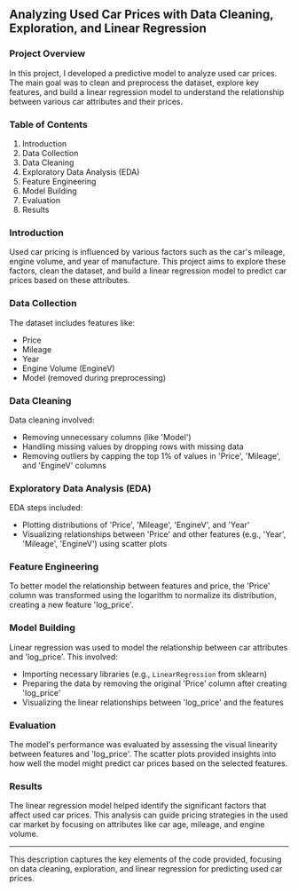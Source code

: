 ## Analyzing Used Car Prices with Data Cleaning, Exploration, and Linear Regression

### Project Overview
In this project, I developed a predictive model to analyze used car prices. The main goal was to clean and preprocess the dataset, explore key features, and build a linear regression model to understand the relationship between various car attributes and their prices.

### Table of Contents
1. Introduction
2. Data Collection
3. Data Cleaning
4. Exploratory Data Analysis (EDA)
5. Feature Engineering
6. Model Building
7. Evaluation
8. Results

### Introduction
Used car pricing is influenced by various factors such as the car's mileage, engine volume, and year of manufacture. This project aims to explore these factors, clean the dataset, and build a linear regression model to predict car prices based on these attributes.

### Data Collection
The dataset includes features like:
- Price
- Mileage
- Year
- Engine Volume (EngineV)
- Model (removed during preprocessing)

### Data Cleaning
Data cleaning involved:
- Removing unnecessary columns (like 'Model')
- Handling missing values by dropping rows with missing data
- Removing outliers by capping the top 1% of values in 'Price', 'Mileage', and 'EngineV' columns

### Exploratory Data Analysis (EDA)
EDA steps included:
- Plotting distributions of 'Price', 'Mileage', 'EngineV', and 'Year'
- Visualizing relationships between 'Price' and other features (e.g., 'Year', 'Mileage', 'EngineV') using scatter plots

### Feature Engineering
To better model the relationship between features and price, the 'Price' column was transformed using the logarithm to normalize its distribution, creating a new feature 'log_price'.

### Model Building
Linear regression was used to model the relationship between car attributes and 'log_price'. This involved:
- Importing necessary libraries (e.g., `LinearRegression` from sklearn)
- Preparing the data by removing the original 'Price' column after creating 'log_price'
- Visualizing the linear relationships between 'log_price' and the features

### Evaluation
The model's performance was evaluated by assessing the visual linearity between features and 'log_price'. The scatter plots provided insights into how well the model might predict car prices based on the selected features.

### Results
The linear regression model helped identify the significant factors that affect used car prices. This analysis can guide pricing strategies in the used car market by focusing on attributes like car age, mileage, and engine volume.

---

This description captures the key elements of the code provided, focusing on data cleaning, exploration, and linear regression for predicting used car prices.
